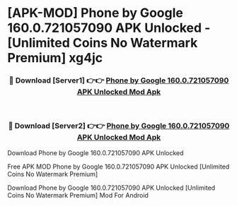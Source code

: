 # [APK-MOD] Phone by Google 160.0.721057090 APK Unlocked - [Unlimited Coins No Watermark Premium] xg4jc



<div align="center">
<h3>🔴 Download [Server1] 👉👉 <a href="https://momento.my/?title=Phone_by_Google_160.0.721057090_APK_Unlocked">Phone by Google 160.0.721057090 APK Unlocked Mod Apk</a></h3><br>

<h3>🔴 Download [Server2] 👉👉 <a href="https://momento.my/?title=Phone_by_Google_160.0.721057090_APK_Unlocked">Phone by Google 160.0.721057090 APK Unlocked Mod Apk</a></h3>
</div>



Download Phone by Google 160.0.721057090 APK Unlocked 

Free APK MOD Phone by Google 160.0.721057090 APK Unlocked [Unlimited Coins No Watermark Premium]

Download Phone by Google 160.0.721057090 APK Unlocked [Unlimited Coins No Watermark Premium] Mod For Android
